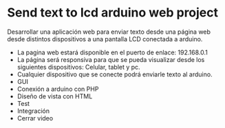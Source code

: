 # Send text to lcd arduino web project

Desarrollar una aplicación web para enviar texto desde una página web desde distintos dispositivos a una pantalla LCD conectada a arduino. 

- La pagina web estará disponible en el puerto de enlace: 192.168.0.1
- La página será responsiva para que se pueda visualizar desde los siguientes dispositivos: Celular, tablet y pc. 
- Cualquier dispositivo que se conecte podrá enviarle texto al arduino.
- GUI
- Conexión a arduino con PHP
- Diseño de vista con HTML
- Test
- Integración
- Cerrar video
